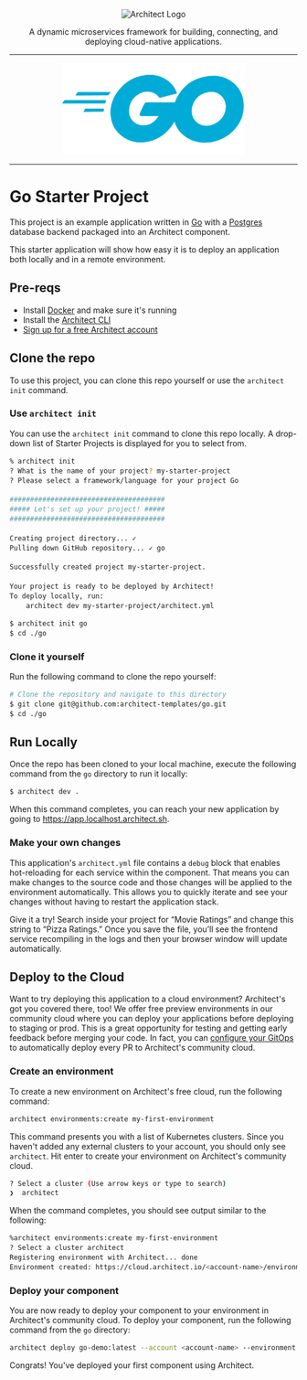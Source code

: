 <p align="center">
  <picture>
    <source media="(prefers-color-scheme: dark)" srcset="https://cdn.architect.io/logo/horizontal-inverted.png">
    <source media="(prefers-color-scheme: light)" srcset="https://cdn.architect.io/logo/horizontal.png">
    <img width="320" alt="Architect Logo" src="https://cdn.architect.io/logo/horizontal.png">
  </picture>
</p>

<p align="center">
  A dynamic microservices framework for building, connecting, and deploying cloud-native applications.
</p>

---

<p align="center">
  <a href="//go.dev" target="blank"><img src="/golang-logo.svg" width="320" alt="Go Logo" /></a>
</p>

---


# Go Starter Project

This project is an example application written in [Go](https://go.dev/) with a [Postgres](https://www.postgresql.org/) database backend packaged into an Architect component.

This starter application will show how easy it is to deploy an application both locally and in a remote environment.

## Pre-reqs
* Install [Docker](https://docs.docker.com/get-docker/) and make sure it's running
* Install the [Architect CLI](https://github.com/architect-team/architect-cli)
* [Sign up for a free Architect account](https://cloud.architect.io/signup)

## Clone the repo
To use this project, you can clone this repo yourself or use the `architect init` command.

### Use `architect init`
You can use the `architect init` command to clone this repo locally. A drop-down list of Starter Projects is
displayed for you to select from.

```bash
% architect init
? What is the name of your project? my-starter-project
? Please select a framework/language for your project Go

######################################
##### Let's set up your project! #####
######################################

Creating project directory... ✓
Pulling down GitHub repository... ✓ go

Successfully created project my-starter-project.

Your project is ready to be deployed by Architect!
To deploy locally, run:
	architect dev my-starter-project/architect.yml
```

```sh
$ architect init go
$ cd ./go
```

### Clone it yourself
Run the following command to clone the repo yourself:

```sh
# Clone the repository and navigate to this directory
$ git clone git@github.com:architect-templates/go.git
$ cd ./go
```

## Run Locally
Once the repo has been cloned to your local machine, execute the following command from the `go` directory to run it locally:

```sh
$ architect dev .
```

When this command completes, you can reach your new application by going to https://app.localhost.architect.sh.
### Make your own changes

This application's `architect.yml` file contains a `debug` block that enables hot-reloading for each service
within the component. That means you can make changes to the source code and those changes will be applied to the
environment automatically. This allows you to quickly iterate and see your changes without having to restart the
application stack.

Give it a try! Search inside your project for “Movie Ratings” and change this string to “Pizza Ratings.” Once you save
the file, you’ll see the frontend service recompiling in the logs and then your browser window will update automatically.

## Deploy to the Cloud
Want to try deploying this application to a cloud environment? Architect's got you covered there, too!
We offer free preview environments in our community cloud where you can deploy your applications
before deploying to staging or prod. This is a great opportunity for testing and getting early feedback before merging
your code. In fact, you can [configure your GitOps](https://docs.architect.io/tutorial/creating-a-component)
to automatically deploy every PR to Architect's community cloud.

### Create an environment

To create a new environment on Architect's
free cloud, run the following command:

```sh
architect environments:create my-first-environment
```
This command presents you with a list of Kubernetes clusters. Since you haven't added any external clusters to your
account, you should only see `architect`. Hit enter to create your environment on Architect's community cloud.

```sh
? Select a cluster (Use arrow keys or type to search)
❯  architect
```
When the command completes, you should see output similar to the following:
```sh
%architect environments:create my-first-environment
? Select a cluster architect
Registering environment with Architect... done
Environment created: https://cloud.architect.io/<account-name>/environments/my-first-environment
```

### Deploy your component

You are now ready to deploy your component to your environment in Architect's community cloud. To deploy your component,
run the following command from the `go` directory:

```sh
architect deploy go-demo:latest --account <account-name> --environment my-first-environment
```
Congrats! You've deployed your first component using Architect.

